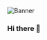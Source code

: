 ![Banner](https://user-images.githubusercontent.com/21974160/147383017-16521eb1-0227-4448-b638-2c2b7df41108.png)

### Hi there 👋

<!--
**Jose-Verdu-Diaz/Jose-Verdu-Diaz** is a ✨ _special_ ✨ repository because its `README.md` (this file) appears on your GitHub profile.

Here are some ideas to get you started:

- 🔭 I’m currently working on ...
- 🌱 I’m currently learning ...
- 👯 I’m looking to collaborate on ...
- 🤔 I’m looking for help with ...
- 💬 Ask me about ...
- 📫 How to reach me: ...
- 😄 Pronouns: ...
- ⚡ Fun fact: ...
-->
